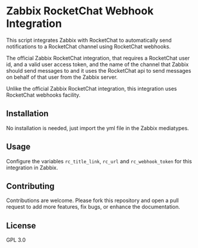 # Zabbix RocketChat Webhook Integration

This script integrates Zabbix with RocketChat to automatically send notifications to a RocketChat channel using RocketChat webhooks.

The official Zabbix RocketChat integration, that requires a RocketChat user id, and a valid user access token, and the name of the channel  that  Zabbix should send messages to and it uses the RocketChat api to send messages on behalf  of that user from the Zabbix server. 

Unlike the official Zabbix RocketChat integration, this integration uses RocketChat webhooks facility.

## Installation

No installation is needed, just import the yml file in the Zabbix mediatypes.

## Usage

Configure the variables `rc_title_link`, `rc_url` and `rc_webhook_token` for this integration in Zabbix.
## Contributing

Contributions are welcome. Please fork this repository and open a pull request to add more features, fix bugs, or enhance the documentation.

## License

GPL 3.0
